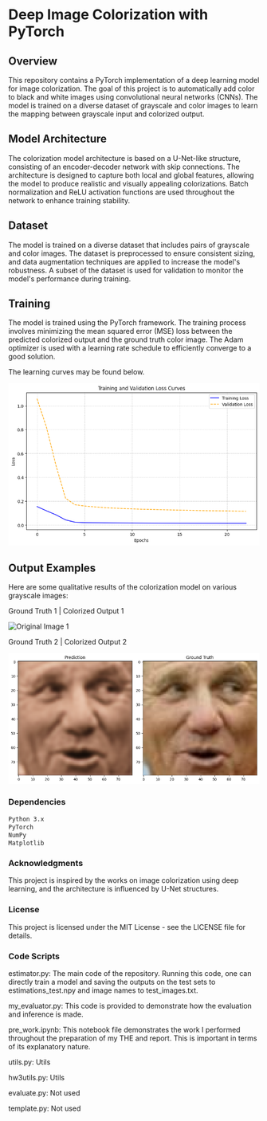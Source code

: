 # Deep Image Colorization with PyTorch

## Overview

This repository contains a PyTorch implementation of a deep learning model for image colorization. The goal of this project is to automatically add color to black and white images using convolutional neural networks (CNNs). The model is trained on a diverse dataset of grayscale and color images to learn the mapping between grayscale input and colorized output.

## Model Architecture

The colorization model architecture is based on a U-Net-like structure, consisting of an encoder-decoder network with skip connections. The architecture is designed to capture both local and global features, allowing the model to produce realistic and visually appealing colorizations. Batch normalization and ReLU activation functions are used throughout the network to enhance training stability.

## Dataset

The model is trained on a diverse dataset that includes pairs of grayscale and color images. The dataset is preprocessed to ensure consistent sizing, and data augmentation techniques are applied to increase the model's robustness. A subset of the dataset is used for validation to monitor the model's performance during training.

## Training

The model is trained using the PyTorch framework. The training process involves minimizing the mean squared error (MSE) loss between the predicted colorized output and the ground truth color image. The Adam optimizer is used with a learning rate schedule to efficiently converge to a good solution.

The learning curves may be found below.

![Learning Curve 1](trainingcurve.png)

## Output Examples

Here are some qualitative results of the colorization model on various grayscale images:


Ground Truth 1 | Colorized Output 1

![Original Image 1](com1.png)

Ground Truth 2 | Colorized Output 2

![Original Image 2](com2.png)

### Dependencies

    Python 3.x
    PyTorch
    NumPy
    Matplotlib

### Acknowledgments

This project is inspired by the works on image colorization using deep learning, and the architecture is influenced by U-Net structures.

### License

This project is licensed under the MIT License - see the LICENSE file for details.

### Code Scripts

estimator.py: The main code of the repository. Running this code, one can directly train a model and saving the outputs on the test sets to estimations_test.npy and image names to test_images.txt.

my_evaluator.py: This code is provided to demonstrate how the evaluation and inference is made.

pre_work.ipynb: This notebook file demonstrates the work I performed throughout the preparation of my THE and report. This is important in terms of its explanatory nature.

utils.py: Utils

hw3utils.py: Utils

evaluate.py: Not used

template.py: Not used
